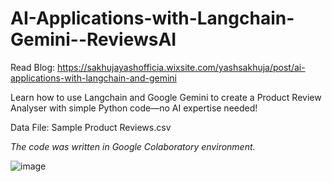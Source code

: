 # AI-Applications-with-Langchain-Gemini--ReviewsAI

Read Blog: https://sakhujayashofficia.wixsite.com/yashsakhuja/post/ai-applications-with-langchain-and-gemini

Learn how to use Langchain and Google Gemini to create a Product Review Analyser with simple Python code—no AI expertise needed!

Data File: Sample Product Reviews.csv

_The code was written in Google Colaboratory environment._

![image](https://github.com/user-attachments/assets/38c19628-da5b-42c1-87e4-762f2a5b75a4)
